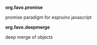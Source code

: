 **org.favo.promise**

promise paradigm for espruino javascript

**org.favo.deepmerge**

deep merge of objects